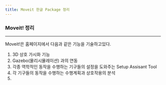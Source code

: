 ```yaml
---
title: Moveit 한글 Package 정리
---
```


### Moveit! 정리
----

Moveit!은 홈페이지에서 다음과 같은 기능을 기술하고있다.

1. 3D 상호 가시화 기능
2. Gazebo(물리시뮬레이션) 과의 연동
3. 각종 역학적인 동작을 수행하는 기구들의 설정을 도와주는 Setup Assisant Tool
4. 각 기구들의 동작을 수행하는 수행계획과 상호작용의 분석
5. 